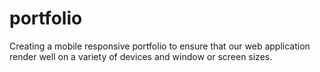 # portfolio
 Creating a mobile responsive portfolio to ensure that our web application render well on a variety of devices and window or screen sizes.

